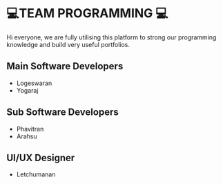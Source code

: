 <h1>&#x1F4BB;TEAM PROGRAMMING &#x1F4BB;</h1>
<p>Hi everyone, we are fully utilising this platform to strong our programming knowledge and build very useful portfolios.</p>

<h2>Main Software Developers</h2>
<ul>
  <li>Logeswaran</li>
  <li>Yogaraj</li>
</ul>

<h2>Sub Software Developers</h2>
<ul>
  <li>Phavitran</li>
  <li>Arahsu</li>
</ul>

<h2>UI/UX Designer</h2>
<ul>
  <li>Letchumanan</li>
</ul>
